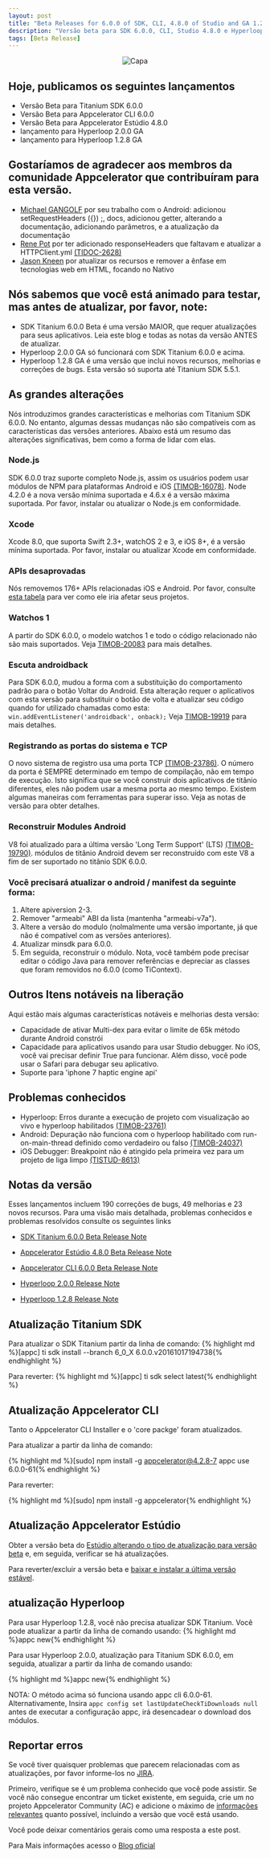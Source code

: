 ```yaml
---
layout: post
title: "Beta Releases for 6.0.0 of SDK, CLI, 4.8.0 of Studio and GA 1.2.8 & 2.0.0 for Hyperloop "
description: "Versão beta para SDK 6.0.0, CLI, Studio 4.8.0 e Hyperloop GA 1.2.8 & 2.0.0"
tags: [Beta Release]
---
```


<figure style="text-align: center;" >
	<a><img src="/images/posts/2016/10/Beta-release.png" alt="Capa"></a>
</figure>  

## Hoje, publicamos os seguintes lançamentos
 * Versão Beta para Titanium SDK 6.0.0
 * Versão Beta para Appcelerator CLI 6.0.0
 * Versão Beta para Appcelerator Estúdio 4.8.0
 * lançamento para Hyperloop 2.0.0 GA
 * lançamento para Hyperloop 1.2.8 GA

<!-- more -->

## Gostaríamos de agradecer aos membros da comunidade Appcelerator que contribuíram para esta versão.
 * [Michael GANGOLF](https://github.com/m1ga) por seu trabalho com o Android: adicionou setRequestHeaders ({}) ;, docs, adicionou getter, alterando a documentação, adicionando parâmetros, e a atualização da documentação
 * [Rene Pot](https://github.com/Topener) por ter adicionado responseHeaders que faltavam e atualizar a HTTPClient.yml [(TIDOC-2628)](https://jira.appcelerator.org/browse/TIDOC-2628)
 * [Jason Kneen](https://github.com/jasonkneen) por atualizar os recursos e remover a ênfase em tecnologias web em HTML, focando no Nativo

## Nós sabemos que você está animado para testar, mas antes de atualizar, por favor, note:
 * SDK Titanium 6.0.0 Beta é uma versão MAIOR, que requer atualizações para seus aplicativos. Leia este blog e todas as notas da versão ANTES de atualizar.
 * Hyperloop 2.0.0 GA só funcionará com SDK Titanium 6.0.0 e acima.
 * Hyperloop 1.2.8 GA é uma versão que inclui novos recursos, melhorias e correções de bugs. Esta versão só suporta até Titanium SDK 5.5.1.

## As grandes alterações
Nós introduzimos grandes características e melhorias com Titanium SDK 6.0.0. No entanto, algumas dessas mudanças não são compatíveis com as características das versões anteriores. Abaixo está um resumo das alterações significativas, bem como a forma de lidar com elas.

### Node.js
SDK 6.0.0 traz suporte completo Node.js, assim os usuários podem usar módulos de NPM para plataformas Android e iOS [(TIMOB-16078)](https://jira.appcelerator.org/browse/TIMOB-16078). Node 4.2.0 é a nova versão mínima suportada e 4.6.x é a versão máxima suportada. Por favor, instalar ou atualizar o Node.js em conformidade.

### Xcode
Xcode 8.0, que suporta Swift 2.3+, watchOS 2 e 3, e iOS 8+, é a versão mínima suportada. Por favor, instalar ou atualizar Xcode em conformidade.

### APIs desaprovadas
Nós removemos 176+ APIs relacionadas iOS e Android. Por favor, consulte [esta tabela](http://docs.appcelerator.com/platform/latest/#!/guide/Titanium_SDK_6.0.0.Beta_Release_Note-section-48431440_TitaniumSDK6.0.0.BetaReleaseNote-APIchanges) para ver como ele iria afetar seus projetos.

### Watchos 1
A partir do SDK 6.0.0, o modelo watchos 1 e todo o código relacionado não são mais suportados. Veja [TIMOB-20083](https://jira.appcelerator.org/browse/TIMOB-20083) para mais detalhes.

### Escuta androidback
Para SDK 6.0.0, mudou a forma com a substituição do comportamento padrão para o botão Voltar do Android. Esta alteração requer o aplicativos com esta versão para substituir o botão de volta e atualizar seu código quando for utilizado chamadas como esta: ``` win.addEventListener('androidback', onback); ``` Veja [TIMOB-19919](https://jira.appcelerator.org/browse/TIMOB-19919) para mais detalhes.

### Registrando as portas do sistema e TCP
O novo sistema de registro usa uma porta TCP [(TIMOB-23786)](https://jira.appcelerator.org/browse/TIMOB-23786). O número da porta é SEMPRE determinado em tempo de compilação, não em tempo de execução. Isto significa que se você construir dois aplicativos de titânio diferentes, eles não podem usar a mesma porta ao mesmo tempo. Existem algumas maneiras com ferramentas para superar isso. Veja as notas de versão para obter detalhes.

### Reconstruir Modules Android
V8 foi atualizado para a última versão 'Long Term Support' (LTS) [(TIMOB-19790)](https://jira.appcelerator.org/browse/TIMOB-19790). módulos de titânio Android devem ser reconstruído com este V8 a fim de ser suportado no titânio SDK 6.0.0.

### Você precisará atualizar o android / manifest da seguinte forma:
 1. Altere apiversion 2-3.
 2. Remover "armeabi" ABI da lista (mantenha "armeabi-v7a").
 3. Altere a versão do modulo (nolmalmente uma versão importante, já que não é compativel com as versões anteriores).
 4. Atualizar minsdk para 6.0.0.
 5. Em seguida, reconstruir o módulo.
Nota, você também pode precisar editar o código Java para remover referências e depreciar as classes que foram removidos no 6.0.0 (como TiContext).

## Outros Itens notáveis ​​na liberação
Aqui estão mais algumas características notáveis ​​e melhorias desta versão:

 * Capacidade de ativar Multi-dex para evitar o limite de 65k método durante Android constrói
 * Capacidade para aplicativos usando <use-jscore-framework> para usar Studio debugger. No iOS, você vai precisar definir True para funcionar. Além disso, você pode usar o Safari para debugar seu aplicativo.
 * Suporte para 'iphone 7 haptic engine api'

## Problemas conhecidos
  * Hyperloop: Erros durante a execução de projeto com visualização ao vivo e hyperloop habilitados [(TIMOB-23761)](https://jira.appcelerator.org/browse/TIMOB-23761)
  * Android: Depuração não funciona com o hyperloop habilitado com run-on-main-thread definido como verdadeiro ou falso [(TIMOB-24037)](https://jira.appcelerator.org/browse/TIMOB-24037)
  * iOS Debugger: Breakpoint não é atingido pela primeira vez para um projeto de liga limpo [(TISTUD-8613)](https://jira.appcelerator.org/browse/TISTUD-8613)

## Notas da versão
 Esses lançamentos incluem 190 correções de bugs, 49 melhorias e 23 novos recursos. Para uma visão mais detalhada, problemas conhecidos e problemas resolvidos consulte os seguintes links

 * [SDK Titanium 6.0.0 Beta Release Note](http://docs.appcelerator.com/platform/latest/#!/guide/Titanium_SDK_6.0.0.Beta_Release_Note)

 * [Appcelerator Estúdio 4.8.0 Beta Release Note](http://docs.appcelerator.com/platform/latest/#!/guide/Studio_4.8.0.Beta_Release_Note)

 * [Appcelerator CLI 6.0.0 Beta Release Note](http://docs.appcelerator.com/platform/latest/#!/guide/Appcelerator_CLI_6.0.0.Beta_Release_Note)

 * [Hyperloop 2.0.0 Release Note](http://docs.appcelerator.com/platform/latest/#!/guide/Hyperloop_2.0.0_Release_Note)

 * [Hyperloop 1.2.8 Release Note](http://docs.appcelerator.com/platform/latest/#!/guide/Hyperloop_1.2.8_Release_Note)

## Atualização Titanium SDK
Para atualizar o SDK Titanium partir da linha de comando:
{% highlight md %}[appc] ti sdk install --branch 6_0_X 6.0.0.v20161017194738{% endhighlight %}

Para reverter:
{% highlight md %}[appc] ti sdk select latest{% endhighlight %}


## Atualização Appcelerator CLI
 Tanto o Appcelerator CLI Installer e o 'core packge' foram atualizados.

 Para atualizar a partir da linha de comando:

 {% highlight md %}[sudo] npm install -g appcelerator@4.2.8-7 appc use 6.0.0-61{% endhighlight %}

 Para reverter:

 {% highlight md %}[sudo] npm install -g appcelerator{% endhighlight %}

## Atualização Appcelerator Estúdio
 Obter a versão beta do [Estúdio alterando o tipo de atualização para versão beta](http://docs.appcelerator.com/platform/latest/#!/guide/Changing_the_Update_Type-section-30083272_ChangingtheUpdateType-ChangingtheUpdateType) e, em seguida, verificar se há atualizações.

 Para reverter/excluir a versão beta e [baixar e instalar a última versão estável](https://platform.appcelerator.com/#/product/studio).

## atualização Hyperloop

 Para usar Hyperloop 1.2.8, você não precisa atualizar SDK Titanium. Você pode atualizar a partir da linha de comando usando:
 {% highlight md %}appc new{% endhighlight %}

 Para usar Hyperloop 2.0.0, atualização para Titanium SDK 6.0.0, em seguida, atualizar a partir da linha de comando usando:

 {% highlight md %}appc new{% endhighlight %}

 NOTA: O método acima só funciona usando appc cli 6.0.0-61. Alternativamente, Insira ```appc config set lastUpdateCheckTiDownloads null``` antes de executar a configuração appc, irá desencadear o download dos módulos.

## Reportar erros
 Se você tiver quaisquer problemas que parecem relacionadas com as atualizações, por favor informe-los no [JIRA](https://jira.appcelerator.org).

 Primeiro, verifique se é um problema conhecido que você pode assistir. Se você não consegue encontrar um ticket existente, em seguida, crie um no projeto Appcelerator Community (AC) e adicione o máximo de [informações relevantes](http://docs.appcelerator.com/platform/latest/#!/guide/How_to_Submit_a_Bug_Report) quanto possível, incluindo a versão que você está usando.

 Você pode deixar comentários gerais como uma resposta a este post.

 Para Mais informações acesso o [Blog oficial](http://www.appcelerator.com/blog/2016/10/beta-releases-for-6-0-0-of-sdk-cli-4-8-0-of-studio-and-ga-1-2-8-2-0-0-for-hyperloop/)
